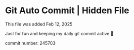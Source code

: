 # Git Auto Commit | Hidden File

This file was added Feb 12, 2025

Just for fun and keeping my daily git commit active 🤪

commit number: 245703
